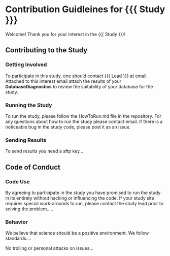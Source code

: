 # Contribution Guidleines for {{{ Study }}}

Welcome! Thank you for your interest in the {{{ Study }}}!

## Contributing to the Study

### Getting Involved

To participate in this study, one should contact {{{ Lead }}} at email.
Attached to this interest email attach the results of your
**DatabaseDiagnostics** to review the suitability of your database for
the study.

### Running the Study

To run the study, please follow the HowToRun.md file in the repository.
For any questions about how to run the study please contact email. If
there is a noticeable bug in the study code, please post it as an issue.

### Sending Results

To send results you need a sftp key…

## Code of Conduct

### Code Use

By agreeing to participate in the study you have promised to run the
study in its entirety without hacking or influencing the code. If your
study site requires special work-arounds to run, please contact the
study lead prior to solving the problem…..

### Behavior

We believe that science should be a positive environment. We follow
standards….

No trolling or personal attacks on issues…
